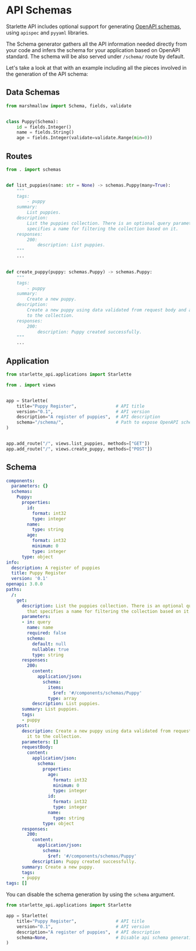 # API Schemas

Starlette API includes optional support for generating 
[OpenAPI schemas][openapi], using `apispec` and `pyyaml` libraries.
 
The Schema generator gathers all the API information needed directly from your 
code and infers the schema for your application based on OpenAPI standard. The 
schema will be also served under `/schema/` route by default.

Let's take a look at that with an example including all the pieces involved in 
the generation of the API schema:

## Data Schemas

```python
from marshmallow import Schema, fields, validate


class Puppy(Schema):
    id = fields.Integer()
    name = fields.String()
    age = fields.Integer(validate=validate.Range(min=0))
```

## Routes

```python
from . import schemas


def list_puppies(name: str = None) -> schemas.Puppy(many=True):
    """
    tags:
        - puppy
    summary:
        List puppies.
    description:
        List the puppies collection. There is an optional query parameter that 
        specifies a name for filtering the collection based on it.
    responses:
        200:
            description: List puppies.
    """
    ...
    

def create_puppy(puppy: schemas.Puppy) -> schemas.Puppy:
    """
    tags:
        - puppy
    summary:
        Create a new puppy.
    description:
        Create a new puppy using data validated from request body and add it 
        to the collection.
    responses:
        200:
            description: Puppy created successfully.
    """
    ...
```


## Application

```python
from starlette_api.applications import Starlette

from . import views


app = Starlette(
    title="Puppy Register",               # API title
    version="0.1",                        # API version
    description="A register of puppies",  # API description
    schema="/schema/",                    # Path to expose OpenAPI schema
)


app.add_route("/", views.list_puppies, methods=["GET"])
app.add_route("/", views.create_puppy, methods=["POST"])
```

## Schema

```yaml
components:
  parameters: {}
  schemas:
    Puppy:
      properties:
        id:
          format: int32
          type: integer
        name:
          type: string
        age:
          format: int32
          minimum: 0
          type: integer
      type: object
info:
  description: A register of puppies
  title: Puppy Register
  version: '0.1'
openapi: 3.0.0
paths:
  /:
    get:
      description: List the puppies collection. There is an optional query parameter
        that specifies a name for filtering the collection based on it.
      parameters:
      - in: query
        name: name
        required: false
        schema:
          default: null
          nullable: true
          type: string
      responses:
        200:
          content:
            application/json:
              schema:
                items:
                  $ref: '#/components/schemas/Puppy'
                type: array
          description: List puppies.
      summary: List puppies.
      tags:
      - puppy
    post:
      description: Create a new puppy using data validated from request body and add
        it to the collection.
      parameters: []
      requestBody:
        content:
          application/json:
            schema:
              properties:
                age:
                  format: int32
                  minimum: 0
                  type: integer
                id:
                  format: int32
                  type: integer
                name:
                  type: string
              type: object
      responses:
        200:
          content:
            application/json:
              schema:
                $ref: '#/components/schemas/Puppy'
          description: Puppy created successfully.
      summary: Create a new puppy.
      tags:
      - puppy
tags: []
```

You can disable the schema generation by using the `schema` argument.

```python
from starlette_api.applications import Starlette

app = Starlette(
    title="Puppy Register",               # API title
    version="0.1",                        # API version
    description="A register of puppies",  # API description
    schema=None,                          # Disable api schema generation
)
```

[openapi]: https://github.com/OAI/OpenAPI-Specification

